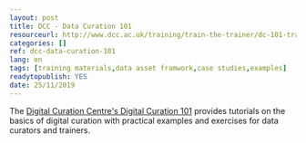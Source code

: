 ```yaml
---
layout: post 
title: DCC - Data Curation 101
resourceurl: http://www.dcc.ac.uk/training/train-the-trainer/dc-101-training-materials
categories: []
ref: dcc-data-curation-101
lang: en
tags: [training materials,data asset framwork,case studies,examples]
readytopublish: YES
date: 25/11/2019
---
```

The [Digital Curation Centre's Digital Curation 101](http://www.dcc.ac.uk/training/train-the-trainer/dc-101-training-materials) provides tutorials on the basics of digital curation with practical examples and exercises for data curators and trainers.